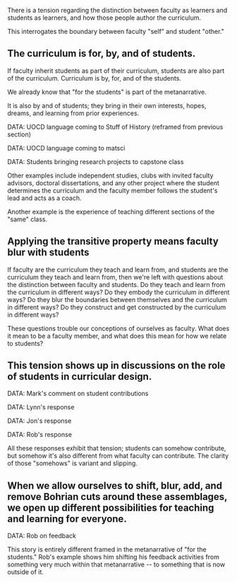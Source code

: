 There is a tension regarding the distinction between faculty as learners and students as learners, and how those people author the curriculum.

This interrogates the boundary between faculty "self" and student "other."

The curriculum is for, by, and of students.
---------------------------------------------------

If faculty inherit students as part of their curriculum, students are also part of the curriculum. Curriculum is by, for, and of the students.

We already know that "for the students" is part of the metanarrative.

It is also by and of students; they bring in their own interests, hopes, dreams, and learning from prior experiences.

DATA: UOCD language coming to Stuff of History (reframed from previous section)

DATA: UOCD language coming to matsci

DATA: Students bringing research projects to capstone class

Other examples include independent studies, clubs with invited faculty advisors, doctoral dissertations, and any other project where the student determines the curriculum and the faculty member follows the student's lead and acts as a coach.

Another example is the experience of teaching different sections of the "same" class.

Applying the transitive property means faculty blur with students
------------------------------------------------------------------

If faculty are the curriculum they teach and learn from, and students are the curriculum they teach and learn from, then we're left with questions about the distinction between faculty and students. Do they teach and learn from the curriculum in different ways? Do they embody the curriculum in different ways? Do they blur the boundaries between themselves and the curriculum in different ways? Do they construct and get constructed by the curriculum in different ways?

These questions trouble our conceptions of ourselves as faculty. What does it mean to be a faculty member, and what does this mean for how we relate to students?

This tension shows up in discussions on the role of students in curricular design.
--------------------------------------------------------------------------------------

DATA: Mark's comment on student contributions

DATA: Lynn's response

DATA: Jon's response

DATA: Rob's response

All these responses exhibit that tension; students can somehow contribute, but somehow it's also different from what faculty can contribute. The clarity of those "somehows" is variant and slipping.

When we allow ourselves to shift, blur, add, and remove Bohrian cuts around these assemblages, we open up different possibilities for teaching and learning for everyone.
------------------------------------------------------------------

DATA: Rob on feedback

This story is entirely different framed in the metanarrative of "for the students." Rob's example shows him shifting his feedback activities from something very much within that metanarrative -- to something that is now outside of it.
